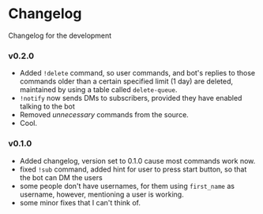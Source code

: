 # Changelog

Changelog for the development

### v0.2.0

- Added `!delete` command, so user commands, and bot's replies to those commands older than a certain specified limit (1 day) are deleted, maintained by using a table called `delete-queue`.
- `!notify` now sends DMs to subscribers, provided they have enabled talking to the bot
- Removed _unnecessary_ commands from the source.
- Cool.

### v0.1.0

- Added changelog, version set to 0.1.0 cause most commands work now.
- fixed `!sub` command, added hint for user to press start button, so that the bot can DM the users
- some people don't have usernames, for them using `first_name` as username, however, mentioning a user is working.
- some minor fixes that I can't think of.
